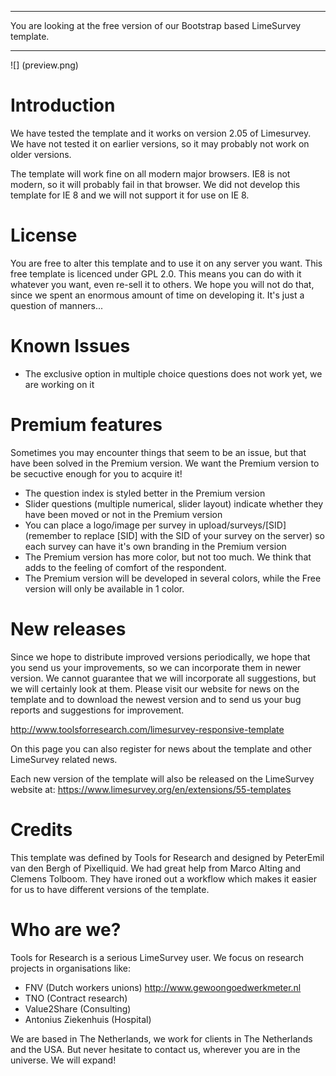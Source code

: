 ***************************************************
You are looking at the free version of our Bootstrap based LimeSurvey template. 
***************************************************

![] (preview.png)

# Introduction
We have tested the template and it works on version 2.05 of Limesurvey. We have not tested it on earlier versions, so it may probably not work on older versions.

The template will work fine on all modern major browsers. IE8 is not modern, so it will probably fail in that browser. We did not develop this template for IE 8 and we will not support it for use on IE 8.

# License

You are free to alter this template and to use it on any server you want. 
This free template is licenced under GPL 2.0. This means you can do with it whatever you want, even re-sell it to others. We hope you will not do that, since we spent an enormous amount of time on developing it. It's just a question of manners...


# Known Issues
* The exclusive option in multiple choice questions does not work yet, we are working on it


# Premium features
Sometimes you may encounter things that seem to be an issue, but that have been solved in the Premium version. We want the Premium version to be secuctive enough for you to acquire it!
* The question index is styled better in the Premium version
* Slider questions (multiple numerical, slider layout) indicate whether they have been moved or not in the Premium version
* You can place a logo/image per survey in upload/surveys/[SID] (remember to replace [SID] with the SID of your survey on the server) so each survey can have it's own branding in the Premium version
* The Premium version has more color, but not too much. We think that adds to the feeling of comfort of the respondent.
* The Premium version will be developed in several colors, while the Free version will only be available in 1 color.


# New releases
Since we hope to distribute improved versions periodically, we hope that you send us your improvements, so we can incorporate them in newer version. We cannot guarantee that we will incorporate all suggestions, but we will certainly look at them. Please visit our website for news on the template and to download the newest version and to send us your bug reports and suggestions for improvement.

http://www.toolsforresearch.com/limesurvey-responsive-template

On this page you can also register for news about the template and other LimeSurvey related news.

Each new version of the template will also be released on the LimeSurvey website at: 
https://www.limesurvey.org/en/extensions/55-templates

# Credits
This template was defined by Tools for Research and designed by PeterEmil van den Bergh of Pixelliquid. We had great help from Marco Alting and Clemens Tolboom. They have ironed out a workflow which makes it easier for us to have different versions of the template.

# Who are we?
Tools for Research is a serious LimeSurvey user. We focus on research projects in organisations like:
* FNV (Dutch workers unions) http://www.gewoongoedwerkmeter.nl
* TNO (Contract research) 
* Value2Share (Consulting)
* Antonius Ziekenhuis (Hospital)

We are based in The Netherlands, we work for clients in The Netherlands and the USA. But never hesitate to contact us, wherever you are in the universe. We will expand!